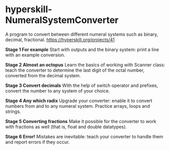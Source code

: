 # hyperskill-NumeralSystemConverter
A program to convert between different numeral systems such as binary, decimal, fractional. https://hyperskill.org/projects/41

**Stage 1 For example**
Start with outputs and the binary system: print a line with an example conversion.

**Stage 2 Almost an octopus**
Learn the basics of working with Scanner class: teach the converter to determine the last digit of the octal number, converted from the decimal system.

**Stage 3 Convert decimals**
With the help of switch operator and prefixes, convert the number to any system of your choice.

**Stage 4 Any which radix**
Upgrade your converter: enable it to convert numbers from and to any numeral system. Practice arrays, loops and strings.

**Stage 5 Converting fractions**
Make it possible for the converter to work with fractions as well (that is, float and double datatypes).

**Stage 6 Error!**
Mistakes are inevitable: teach your converter to handle them and report errors if they occur.
